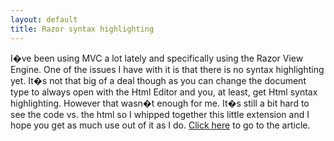 ```yaml
---
layout: default
title: Razor syntax highlighting
---
```


<p>I�ve been using MVC a lot lately and specifically using the Razor View Engine. One of the issues I have with it is that there is no syntax highlighting yet. It�s not that big of a deal though as you can change the document type to always open with the Html Editor and you, at least, get Html syntax highlighting. However that wasn�t enough for me. It�s still a bit hard to see the code vs. the html so I whipped together this little extension and I hope you get as much use out of it as I do. <a href="http://buildstarted.com/razor-syntax-highlighter/">Click here</a> to go to the article.</p>
